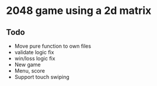 # 2048 game using a 2d matrix

## Todo
- Move pure function to own files
- validate logic fix
- win/loss logic fix
- New game
- Menu, score
- Support touch swiping